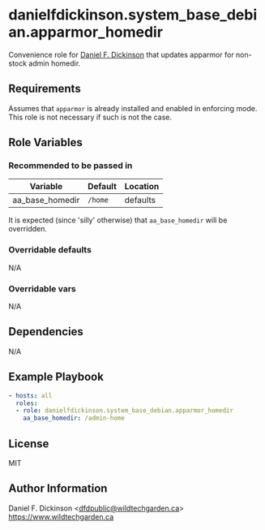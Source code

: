 # danielfdickinson.system_base_debian.apparmor_homedir

Convenience role for [Daniel F. Dickinson](https://www.wildtechgarden.ca/about/)
that updates apparmor for non-stock admin homedir.

## Requirements

Assumes that `apparmor` is already installed and enabled in enforcing mode. This
role is not necessary if such is not the case.

## Role Variables

### Recommended to be passed in

|      Variable      | Default                  | Location                     |
|--------------------|--------------------------|------------------------------|
| aa_base_homedir    | `/home`                  | defaults                     |

It is expected (since 'silly' otherwise) that `aa_base_homedir` will be
overridden.

### Overridable defaults

N/A

### Overridable vars

N/A

## Dependencies

N/A

## Example Playbook

``` yaml
- hosts: all
  roles:
  - role: danielfdickinson.system_base_debian.apparmor_homedir
    aa_base_homedir: /admin-home
```

## License

MIT

## Author Information

Daniel F. Dickinson \<dfdpublic@wildtechgarden.ca>
<https://www.wildtechgarden.ca>
